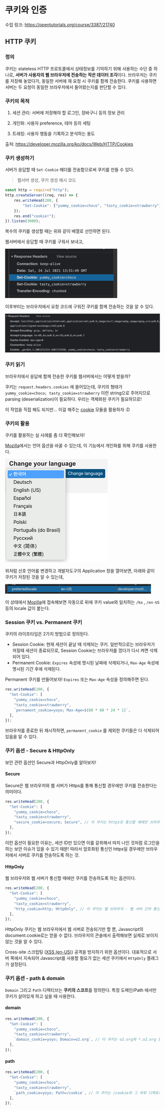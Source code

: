 # 쿠키와 인증

수업 링크: https://opentutorials.org/course/3387/21740

## HTTP 쿠키

### 정의

쿠키는 stateless HTTP 프로토콜에서 상태정보를 기억하기 위해 사용하는 수단 중 하나로, **서버가 사용자의 웹 브라우저에 전송하는 작은 데이터 조각**이다. 브라우저는 쿠키를 저장해 놓았다가, 동일한 서버에 재 요청 시 쿠키를 함께 전송한다. 쿠키를 사용하면 서버는 두 요청이 동일한 브라우저에서 들어왔는지를 판단할 수 있다.

### 쿠키의 목적

1) 세션 관리: 서버에 저장해야 할 로그인, 장바구니 등의 정보 관리

2) 개인화: 사용자 preference, 테마 등의 세팅

3) 트래킹: 사용자 행동을 기록하고 분석하는 용도

출처: https://developer.mozilla.org/ko/docs/Web/HTTP/Cookies

### 쿠키 생성하기

서버가 응답할 때 `Set-Cookie` 헤더를 전송함으로써 쿠키를 만들 수 있다.

> 웹서버 생성, 쿠키 생성 예시 코드

```javascript
const http = require("http");
http.createServer((req, res) => {
    res.writeHead(200, {
        "Set-Cookie": ["yummy_cookie=choco", "tasty_cookie=strawberry"],
    });
    res.end("cookie!");
}).listen(3000);
```

복수의 쿠키를 생성할 때는 위와 같이 배열로 선언하면 된다.

웹서버에서 응답할 때 쿠키를 구워서 보내고,

<img src="Cookie_and_Authentication.assets/image-20210724225213162.png" alt="image-20210724225213162" style="zoom:50%;" />

이후부터는 브라우저에서 요청 코드에 구워진 쿠키를 함께 전송하는 것을 알 수 있다.

<img src="Cookie_and_Authentication.assets/image-20210724225520325.png" alt="image-20210724225520325" style="zoom:50%;" />

### 쿠키 읽기

브라우저에서 응답에 함께 전송한 쿠키를 웹서버에서는 어떻게 받을까?

쿠키는 `request.headers.cookies` 에 들어있는데, 쿠키의 형태가 `yummy_cookie=choco; tasty_cookie=strawberry` 이런 string으로 주어지므로 parsing (deserialization)이 필요하다. 우리는 객체화된 쿠키가 필요하므로!

이 작업을 직접 해도 되지만... 이걸 해주는 [cookie](https://www.npmjs.com/package/cookie) 모듈을 활용하자 :D

### 쿠키의 활용

쿠키를 활용하는 실 사례를 좀 더 확인해보자!

[Mozilla](https://developer.mozilla.org/)에서는 언어 옵션을 바꿀 수 있는데, 이 기능에서 개인화를 위해 쿠키를 사용한다.

<img src="Cookie_and_Authentication.assets/image-20210724231951535.png" alt="image-20210724231951535" style="zoom:50%;" />

위처럼 선호 언어를 변경하고 개발자도구의 Application 창을 열어보면, 아래와 같이 쿠키가 저장된 것을 알 수 있는데,

<img src="Cookie_and_Authentication.assets/image-20210724231652992.png" alt="image-20210724231652992" style="zoom:50%;" />

이 상태에서 [Mozilla](https://developer.mozilla.org/)에 접속해보면 자동으로 뒤에 쿠키 value와 일치하는 `/ko` , `/en-US` 등의 locale 값이 붙는다. 

### Session 쿠키 vs. Permanent 쿠키

쿠키의 라이프타임은 2가지 방법으로 정의된다.

- Session Cookie: 현재 세션이 끝날 때 삭제되는 쿠키. 일반적으로는 브라우저가 꺼질때 세션이 종료되므로, Session Cookie는 브라우저를 껐다가 다시 켜면 삭제되어 있다.
- Permanent Cookie: `Expires` 속성에 명시된 날짜에 삭제되거나, `Max-Age` 속성에 명시된 기간 후에 삭제된다.

Permanent 쿠키를 만들어보자! `Expires` 또는 `Max-Age` 속성을 정의해주면 된다.

```javascript
res.writeHead(200, {
  "Set-Cookie": [
    "yummy_cookie=choco",
    "tasty_cookie=strawberry",
    `pernament_cookie=yoyo; Max-Age=${60 * 60 * 24 * 1}`,
  ],
});
```

브라우저를 종료한 뒤 재시작하면, `permanent_cookie` 를 제외한 쿠키들은 다 삭제되어 있음을 알 수 있다.

### 쿠키 옵션 - Secure & HttpOnly

보안 관련 옵션인 Secure과 HttpOnly를 알아보자!

#### Secure

Secure은 웹 브라우저와 웹 서버가 Https를 통해 통신할 경우에만 쿠키를 전송한다는 의미이다.

```javascript
res.writeHead(200, {
  "Set-Cookie": [
    "yummy_cookie=choco",
    "tasty_cookie=strawberry",
    "secure_cookie=secure; Secure", // 이 쿠키는 https로 통신할 때에만 브라우저가 서버에게 쿠키를 전송한다.
  ],
});
```

이런 옵션이 필요한 이유는, 세션 ID만 있으면 이를 갈취해서 마치 나인 것처럼 로그인을 하는 보안 이슈가 있을 수 있기 때문! 따라서 암호화된 통신인 https일 경우에만 브라우저에서 서버로 쿠키를 전송하도록 하는 것.

#### HttpOnly

웹 브라우저와 웹 서버가 통신할 때에만 쿠키를 전송하도록 하는 옵션이다.

```javascript
res.writeHead(200, {
  "Set-Cookie": [
    "yummy_cookie=choco",
    "tasty_cookie=strawberry",
    "http_cookie=http; HttpOnly", // 이 쿠키는 웹 브라우저 - 웹 서버 간의 통신에서만 전송된다. Javascript의 document.cookie로는 접근이 불가능하다.
  ],
});
```

HttpOnly 쿠키는 웹 브라우저에서 웹 서버로 전송되기만 할 뿐, Javascript의 document.cookie로는 얻을 수 없다. 브라우저의 콘솔에서 출력해보면 실제로 보이지 않는 것을 알 수 있다.

Cross-site 스크립팅 ([XSS (en-US)](https://developer.mozilla.org/en-US/docs/Glossary/Cross-site_scripting)) 공격을 방지하기 위한 옵션이다. 대표적으로 서버 쪽에서 지속되어 Javascript를 사용할 필요가 없는 세션 쿠키에서 `HttpOnly` 플래그가 설정된다. 

### 쿠키 옵션 - path & domain

`Domain` 그리고 `Path` 디렉티브는 **쿠키의 스코프**를 정의한다. 특정 도메인/Path 에서만 쿠키가 살아있게 하고 싶을 때 사용한다.

#### domain

```javascript
res.writeHead(200, {
  "Set-Cookie": [
    "yummy_cookie=choco",
    "tasty_cookie=strawberry",
    `domain_cookie=yoyo; Domain=o2.org`, // 이 쿠키는 o2.org와 *.o2.org 등의 모든 서브도메인에서 웹서버로 전송된다.
  ],
});
```

#### path

```javascript
res.writeHead(200, {
  "Set-Cookie": [
    "yummy_cookie=choco",
    "tasty_cookie=strawberry",
    `path_cookie=yoyo; Path=/cookie`, // 이 쿠키는 /cookie와 그 하위 디렉토리에서만 웹서버로 전송된다.
  ],
});
```

